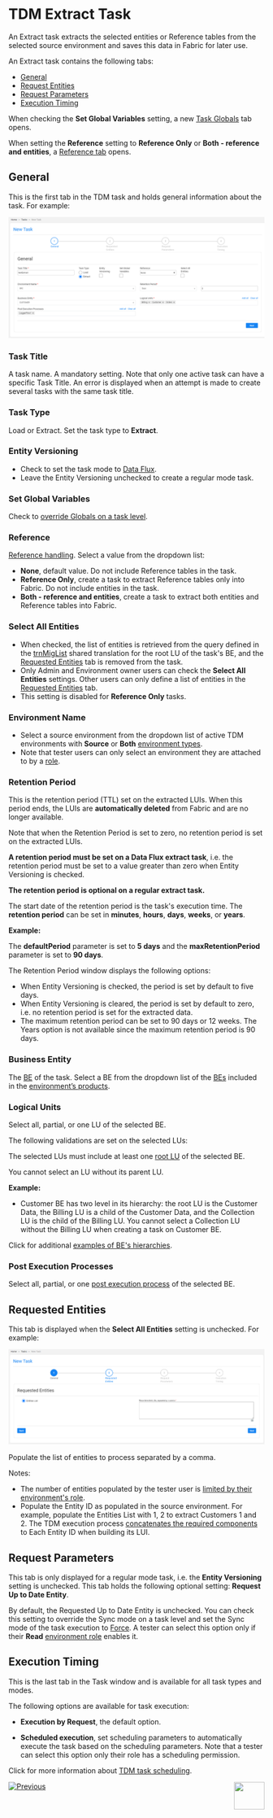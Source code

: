# TDM Extract Task

An Extract task extracts the selected entities or Reference tables from the selected source environment and saves this data in Fabric for later use.

An Extract task contains the following tabs:

- [General](#general)
- [Request Entities](#requested-entities)
- [Request Parameters](#request-parameters)
- [Execution Timing](#execution-timing)

When checking the **Set Global Variables** setting, a new [Task Globals](23_task_globals_tab.md) tab opens.

When setting the **Reference** setting to **Reference Only** or **Both - reference and entities**, a [Reference tab](24_task_reference_tab.md) opens.

## General

This is the first tab in the TDM task and holds general information about the task. For example:

![general tab](images/extract_task_general_tab.png)

### Task Title

A task name. A mandatory setting. Note that only one active task can have a specific Task Title. An error is displayed when an attempt is made to create several tasks with the same task title.

### Task Type

Load or Extract. Set the task type to **Extract**.

### Entity Versioning

- Check to set the task mode to [Data Flux](15_data_flux_task.md). 
- Leave the Entity Versioning unchecked to create a regular mode task.

### Set Global Variables 

Check to [override Globals on a task level](23_task_globals_tab.md).

### Reference 

[Reference handling](24_task_reference_tab.md). Select a value from the dropdown list:

- **None**, default value. Do not include Reference tables in the task.
- **Reference Only**, create a task to extract Reference tables only into Fabric. Do not include entities in the task.
- **Both - reference and entities**, create a task to extract both entities and Reference tables into Fabric.

### Select All Entities 

- When checked, the list of entities is retrieved from the query defined in the [trnMigList](/articles/TDM/tdm_implementation/04_fabric_tdm_library.md#trnmigratelist) shared translation for the root LU of the task's BE, and the [Requested Entities](#requested-entities) tab is removed from the task.
- Only Admin and Environment owner users can check the **Select All Entities** settings. Other users can only define a list of entities in the [Requested Entities](#requested-entities) tab.
- This setting is disabled for **Reference Only** tasks.

### Environment Name

- Select a source environment from the dropdown list of active TDM environments with **Source** or **Both** [environment types](08_environment_window_general_information.md#environment-type). 
- Note that tester users can only select an environment they are attached to by a [role](10_environment_roles_tab.md).

### Retention Period

This is the retention period (TTL) set on the extracted LUIs. When this period ends, the LUIs are **automatically deleted** from Fabric and are no longer available. 

Note that when the Retention Period is set to zero, no retention period is set on the extracted LUIs.

**A retention period must be set on a Data Flux extract task**, i.e. the retention period must be set to a value greater than zero when Entity Versioning is checked.

**The retention period is optional on a regular extract task.**

The start date of the retention period is the task's execution time. The **retention period** can be set in **minutes**, **hours**, **days**, **weeks**, or **years**.

**Example:** 

The **defaultPeriod** parameter is set to **5 days** and the **maxRetentionPeriod** parameter is set to **90 days**.

The Retention Period window displays the following options:
- When Entity Versioning is checked, the period is set by default to five days.
- When Entity Versioning is cleared, the period is set by default to zero, i.e. no retention period is set for the extracted data. 
- The maximum retention period can be set to 90 days or 12 weeks.  The Years option is not available since the maximum retention period is 90 days.

### Business Entity

The [BE](04_tdm_gui_business_entity_window.md) of the task. Select a BE from the dropdown list of the [BEs](05_tdm_gui_product_window.md#be-and-lu-product-relationship) included in the [environment’s products](11_environment_products_tab.md). 

### Logical Units

Select all, partial, or one LU of the selected BE. 

The following validations are set on the selected LUs:

The selected LUs must include at least one [root LU](/articles/TDM/tdm_overview/03_business_entity_overview.md#root-lu) of the selected BE. 

You cannot select an LU without its parent LU. 

**Example:**

- Customer BE has two level in its hierarchy: the  root LU is the Customer Data, the Billing LU is a child of the Customer Data, and the Collection LU is the child of the Billing LU. You cannot select a Collection LU without the Billing LU when creating a task on Customer BE.

Click for additional [examples of BE's hierarchies](/articles/TDM/tdm_overview/03_business_entity_overview.md).

### Post Execution Processes

Select all, partial, or one [post execution process](04_tdm_gui_business_entity_window.md#post-execution-processes-tab) of the selected BE.

## Requested Entities

This tab is displayed when the **Select All Entities** setting is unchecked. For example:

![requested entities](images/extract_task_requested_entities_tab.png)

Populate the list of entities to process separated by a comma. 

Notes:

- The number of entities populated by the tester user is [limited by their environment's role](10_environment_roles_tab.md#read-and-write-and-number-of-entities). 
- Populate the Entity ID as populated in the source environment. For example, populate the Entities List with 1, 2 to extract Customers 1 and 2. The TDM execution process  [concatenates the required components](/articles/TDM/tdm_implementation/01_tdm_set_instance_per_env_and_version.md) to Each Entity ID when building its LUI.

## Request Parameters

This tab is only displayed for a regular mode task, i.e. the **Entity Versioning** setting is unchecked.  This tab holds the following optional setting: **Request Up to Date Entity**. 

By default, the Requested Up to Date Entity is unchecked. You can check this setting to override the Sync mode on a task level and set the Sync mode of the task execution to [Force](/articles/14_sync_LU_instance/02_sync_modes.md). A tester can select this option only if their **Read** [environment role](10_environment_roles_tab.md#role-permissions) enables it.

## Execution Timing

This is the last tab in the Task window and is available for all task types and modes.

The following options are available for task execution:

- **Execution by Request**, the default option.

- **Scheduled execution**, set scheduling parameters to automatically execute the task based on the scheduling parameters. Note that a tester can select this option only their  role has a scheduling permission.

Click for more information about [TDM task scheduling](22_task_execution_timing_tab.md).



 [![Previous](/articles/images/Previous.png)](15_data_flux_task.md)[<img align="right" width="60" height="54" src="/articles/images/Next.png">](17_load_task_regular_mode.md)

